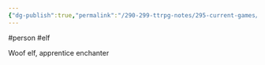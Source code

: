 ```yaml
---
{"dg-publish":true,"permalink":"/290-299-ttrpg-notes/295-current-games/11-weeping-city/wiki/person/arven/"}
---
```



#person #elf 

Woof elf, apprentice enchanter